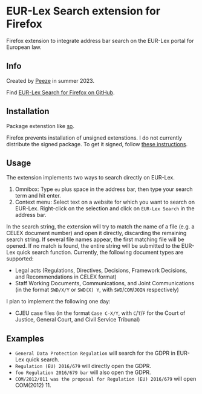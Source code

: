 # EUR-Lex Search extension for Firefox

Firefox extension to integrate address bar search on the EUR-Lex portal for European law.

## Info

Created by [Peeze](https://github.com/Peeze) in summer 2023.

Find [EUR-Lex Search for Firefox on GitHub](https://github.com/Peeze/eurLexSearch).

## Installation

Package extenstion like [so](https://extensionworkshop.com/documentation/publish/package-your-extension/).

Firefox prevents installation of unsigned extenstions. I do not currently distribute the signed package. To get it signed, follow [these instructions](https://extensionworkshop.com/documentation/publish/submitting-an-add-on/#self-distribution).

## Usage

The extension implements two ways to search directly on EUR-Lex.
1. Omnibox: Type `eu` plus space in the address bar, then type your search term and hit enter.
2. Context menu: Select text on a website for which you want to search on EUR-Lex. Right-click on the selection and click on `EUR-Lex Search` in the address bar.

In the search string, the extension will try to match the name of a file (e.g. a CELEX document number) and open it directly, discarding the remaining search string. If several file names appear, the first matching file will be opened. If no match is found, the entire string will be submitted to the EUR-Lex quick search function.
Currently, the following document types are supported:
- Legal acts (Regulations, Directives, Decisions, Framework Decisions, and Recommendations in CELEX format)
- Staff Working Documents, Communications, and Joint Communications (in the format `SWD/X/Y` or `SWD(X) Y`, with `SWD`/`COM`/`JOIN` respectively)

I plan to implement the following one day:
- CJEU case files (in the format `Case C-X/Y`, with `C`/`T`/`F` for the Court of Justice, General Court, and Civil Service Tribunal)

## Examples

- `General Data Protection Regulation` will search for the GDPR in EUR-Lex quick search.
- `Regulation (EU) 2016/679` will directly open the GDPR.
- `foo Regulation 2016/679 bar` will also open the GDPR.
- `COM/2012/011 was the proposal for Regulation (EU) 2016/679` will open COM(2012) 11.
